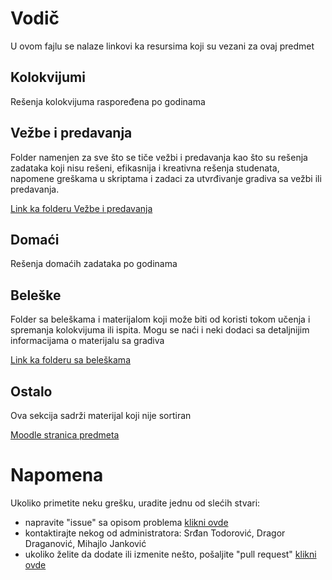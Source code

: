 # Vodič
U ovom fajlu se nalaze linkovi ka resursima koji su vezani za ovaj predmet

## Kolokvijumi
Rešenja kolokvijuma raspoređena po godinama

[//]: # ( COMMENT tekst:TODO; link:https://github.com/Produktivna-grupa/PMFKG/tree/master/II%20godina/Zimski%20semestar/BP1/Kolokvijumi)

## Vežbe i predavanja
Folder namenjen za sve što se tiče vežbi i predavanja kao što su rešenja zadataka koji nisu rešeni, efikasnija i kreativna rešenja studenata, napomene greškama u skriptama i zadaci za utvrđivanje gradiva sa vežbi ili predavanja.

[Link ka folderu Vežbe i predavanja](https://github.com/Produktivna-grupa/PMFKG/tree/master/II%20godina/Zimski%20semestar/BP1/Ve%C5%BEbe%20i%20predavanja)

## Domaći
Rešenja domaćih zadataka po godinama

[//]: # ( COMMENT tekst:Link ka rešenjima domaćih zadataka; link:https://github.com/Produktivna-grupa/PMFKG/tree/master/II%20godina/Zimski%20semestar/BP1/Doma%C4%87i)

## Beleške
Folder sa beleškama i materijalom koji može biti od koristi tokom učenja i spremanja kolokvijuma ili ispita. Mogu se naći i neki dodaci sa detaljnijim informacijama
o materijalu sa gradiva

[Link ka folderu sa beleškama](https://github.com/Produktivna-grupa/PMFKG/tree/master/II%20godina/Zimski%20semestar/BP1/Bele%C5%A1ke)

## Ostalo
Ova sekcija sadrži materijal koji nije sortiran

[Moodle stranica predmeta](https://imi.pmf.kg.ac.rs/moodle/course/view.php?id=27)  

[//]: # ( COMMENT tekst: Link ka folderu Ostalo; Link: https://github.com/Produktivna-grupa/PMFKG/tree/master/II%20godina/Zimski%20semestar/BP1/Ostalo/ )

# Napomena
Ukoliko primetite neku grešku, uradite jednu od slećih stvari:
* napravite "issue" sa opisom problema [klikni ovde](https://github.com/Produktivna-grupa/PMFKG/issues/new)
* kontaktirajte nekog od administratora: Srđan Todorović, Dragor Draganović, Mihajlo Janković
* ukoliko želite da dodate ili izmenite nešto, pošaljite "pull request" [klikni ovde](https://github.com/Produktivna-grupa/PMFKG/compare)
